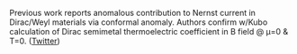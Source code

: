 
Previous work reports anomalous contribution to Nernst current in Dirac/Weyl materials via conformal anomaly. Authors confirm w/Kubo calculation of Dirac semimetal thermoelectric coefficient in B field @ μ=0 & T=0. ([Twitter](https://twitter.com/JoshuahHeath/status/1093898876325715968))
